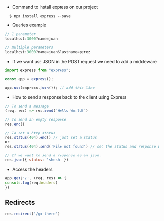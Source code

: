 - Command to install express on our project

```console
  $ npm install express --save
```
- Queries example
```js
// 1 parameter
localhost:3000?name=juan

// multiple parameters
localhost:3000?name=juan&lastname=perez
```
- If we want use JSON in the POST request we need to add a middleware
```js
import express from "express";

const app = express();

app.use(express.json()); // add this line
```
- How to send a response back to the client using Express
```js
// To send a message
(req, res) => res.send('Hello World!')

// To send an empty response
res.end()

// To set a http status
res.status(404).end() // just set a status
or
res.status(404).send('File not found') // set the status and response with a string

// If we want to send a response as an json..
res.json({ status: 'shesh' })
```
- Access the headers
```js
app.get('/', (req, res) => {
console.log(req.headers)
})

```
## Redirects

```js
res.redirect('/go-there')

```



 
